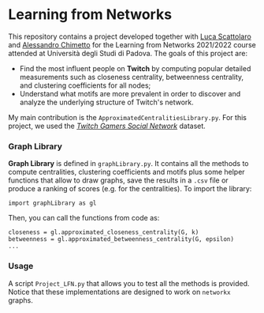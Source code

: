 # Learning from Networks
This repository contains a project developed together with [Luca Scattolaro](https://github.com/LucaScattolaro) and [Alessandro Chimetto](https://github.com/ChimeBello) for the Learning from Networks 2021/2022 course attended at Università degli Studi di Padova. The goals of this project are:
- Find the most influent people on **Twitch** by computing popular detailed measurements such as closeness centrality, betweenness centrality, and clustering coefficients for all nodes;
- Understand what motifs are more prevalent in order to discover and analyze the underlying structure of Twitch's network.

My main contribution is the `ApproximatedCentralitiesLibrary.py`. For this project, we used the [*Twitch Gamers Social Network*](https://snap.stanford.edu/data/twitch_gamers.html) dataset.

### Graph Library
**Graph Library** is defined in `graphLibrary.py`. It contains all the methods to compute centralities, clustering coefficients and motifs plus some helper functions that allow to draw graphs, save the results in a `.csv` file or produce a ranking of scores (e.g. for the centralities). To import the library:
```
import graphLibrary as gl
```
Then, you can call the functions from code as:
```
closeness = gl.approximated_closeness_centrality(G, k)
betweenness = gl.approximated_betweenness_centrality(G, epsilon)
...
```

### Usage
A script `Project_LFN.py` that allows you to test all the methods is provided. Notice that these implementations are designed to work on `networkx` graphs. 


